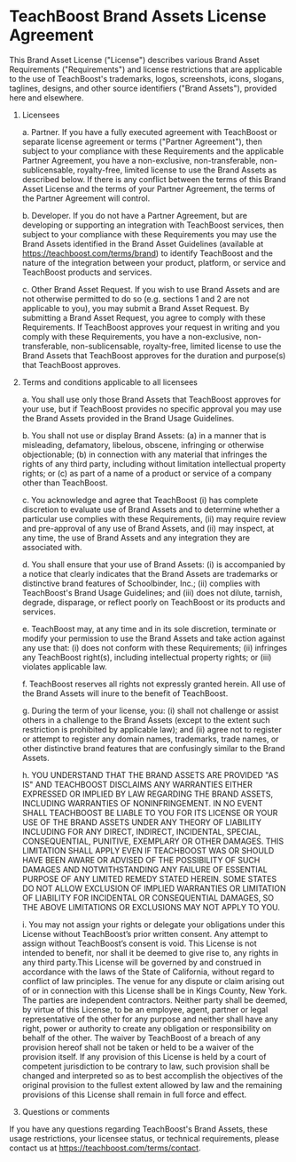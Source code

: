 # TeachBoost Brand Assets License Agreement

This Brand Asset License ("License") describes various Brand Asset Requirements ("Requirements") and license restrictions that are applicable to the use of TeachBoost's trademarks, logos, screenshots, icons, slogans, taglines, designs, and other source identifiers ("Brand Assets"), provided here and elsewhere.

1. Licensees

   a. Partner. If you have a fully executed agreement with TeachBoost or separate license agreement or terms ("Partner Agreement"), then subject to your compliance with these Requirements and the applicable Partner Agreement, you have a non-exclusive, non-transferable, non-sublicensable, royalty-free, limited license to use the Brand Assets as described below. If there is any conflict between the terms of this Brand Asset License and the terms of your Partner Agreement, the terms of the Partner Agreement will control.

   b. Developer. If you do not have a Partner Agreement, but are developing or supporting an integration with TeachBoost services, then subject to your compliance with these Requirements you may use the Brand Assets identified in the Brand Asset Guidelines (available at https://teachboost.com/terms/brand) to identify TeachBoost and the nature of the integration between your product, platform, or service and TeachBoost products and services.

   c. Other Brand Asset Request. If you wish to use Brand Assets and are not otherwise permitted to do so (e.g. sections 1 and 2 are not applicable to you), you may submit a Brand Asset Request. By submitting a Brand Asset Request, you agree to comply with these Requirements. If TeachBoost approves your request in writing and you comply with these Requirements, you have a non-exclusive, non-transferable, non-sublicensable, royalty-free, limited license to use the Brand Assets that TeachBoost approves for the duration and purpose(s) that TeachBoost approves.

2. Terms and conditions applicable to all licensees

   a. You shall use only those Brand Assets that TeachBoost approves for your use, but if TeachBoost provides no specific approval you may use the Brand Assets provided in the Brand Usage Guidelines.

   b. You shall not use or display Brand Assets: (a) in a manner that is misleading, defamatory, libelous, obscene, infringing or otherwise objectionable; (b) in connection with any material that infringes the rights of any third party, including without limitation intellectual property rights; or (c) as part of a name of a product or service of a company other than TeachBoost.

   c. You acknowledge and agree that TeachBoost (i) has complete discretion to evaluate use of Brand Assets and to determine whether a particular use complies with these Requirements, (ii) may require review and pre-approval of any use of Brand Assets, and (ii) may inspect, at any time, the use of Brand Assets and any integration they are associated with.

   d. You shall ensure that your use of Brand Assets: (i) is accompanied by a notice that clearly indicates that the Brand Assets are trademarks or distinctive brand features of Schoolbinder, Inc.; (ii) complies with TeachBoost's Brand Usage Guidelines; and (iii) does not dilute, tarnish, degrade, disparage, or reflect poorly on TeachBoost or its products and services.

   e. TeachBoost may, at any time and in its sole discretion, terminate or modify your permission to use the Brand Assets and take action against any use that: (i) does not conform with these Requirements; (ii) infringes any TeachBoost right(s), including intellectual property rights; or (iii) violates applicable law.

   f. TeachBoost reserves all rights not expressly granted herein. All use of the Brand Assets will inure to the benefit of TeachBoost.

   g. During the term of your license, you: (i) shall not challenge or assist others in a challenge to the Brand Assets (except to the extent such restriction is prohibited by applicable law); and (ii) agree not to register or attempt to register any domain names, trademarks, trade names, or other distinctive brand features that are confusingly similar to the Brand Assets.

   h. YOU UNDERSTAND THAT THE BRAND ASSETS ARE PROVIDED "AS IS" AND TEACHBOOST DISCLAIMS ANY WARRANTIES EITHER EXPRESSED OR IMPLIED BY LAW REGARDING THE BRAND ASSETS, INCLUDING WARRANTIES OF NONINFRINGEMENT. IN NO EVENT SHALL TEACHBOOST BE LIABLE TO YOU FOR ITS LICENSE OR YOUR USE OF THE BRAND ASSETS UNDER ANY THEORY OF LIABILITY INCLUDING FOR ANY DIRECT, INDIRECT, INCIDENTAL, SPECIAL, CONSEQUENTIAL, PUNITIVE, EXEMPLARY OR OTHER DAMAGES. THIS LIMITATION SHALL APPLY EVEN IF TEACHBOOST WAS OR SHOULD HAVE BEEN AWARE OR ADVISED OF THE POSSIBILITY OF SUCH DAMAGES AND NOTWITHSTANDING ANY FAILURE OF ESSENTIAL PURPOSE OF ANY LIMITED REMEDY STATED HEREIN. SOME STATES DO NOT ALLOW EXCLUSION OF IMPLIED WARRANTIES OR LIMITATION OF LIABILITY FOR INCIDENTAL OR CONSEQUENTIAL DAMAGES, SO THE ABOVE LIMITATIONS OR EXCLUSIONS MAY NOT APPLY TO YOU.

   i. You may not assign your rights or delegate your obligations under this License without TeachBoost’s prior written consent. Any attempt to assign without TeachBoost’s consent is void. This License is not intended to benefit, nor shall it be deemed to give rise to, any rights in any third party.This License will be governed by and construed in accordance with the laws of the State of California, without regard to conflict of law principles. The venue for any dispute or claim arising out of or in connection with this License shall be in Kings County, New York. The parties are independent contractors. Neither party shall be deemed, by virtue of this License, to be an employee, agent, partner or legal representative of the other for any purpose and neither shall have any right, power or authority to create any obligation or responsibility on behalf of the other. The waiver by TeachBoost of a breach of any provision hereof shall not be taken or held to be a waiver of the provision itself. If any provision of this License is held by a court of competent jurisdiction to be contrary to law, such provision shall be changed and interpreted so as to best accomplish the objectives of the original provision to the fullest extent allowed by law and the remaining provisions of this License shall remain in full force and effect.

3. Questions or comments

If you have any questions regarding TeachBoost's Brand Assets, these usage restrictions, your licensee status, or technical requirements, please contact us at https://teachboost.com/terms/contact.
